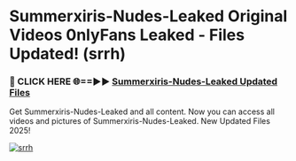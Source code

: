 # Summerxiris-Nudes-Leaked Original Videos 0nlyFans Leaked - Files Updated! (srrh)

<h3>🔴 CLICK HERE 🌐==►► <a href="https://tinyurl.com/4mcuefdz" rel="nofollow">Summerxiris-Nudes-Leaked Updated Files</a></h3>

Get Summerxiris-Nudes-Leaked and all content. Now you can access all videos and pictures of Summerxiris-Nudes-Leaked. New Updated Files 2025!

[![srrh](https://i.imgur.com/StAQSOY.gif)](https://tinyurl.com/4mcuefdz)
